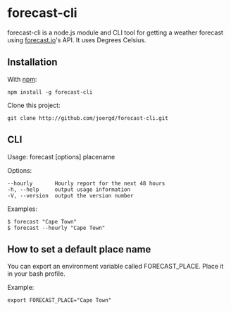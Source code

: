 forecast-cli
============

forecast-cli is a node.js module and CLI tool for getting a weather forecast using [forecast.io](http://forecast.io)'s API. It uses Degrees Celsius.



Installation
------------

With [npm](http://github.com/isaacs/npm):

    npm install -g forecast-cli
  
Clone this project:

    git clone http://github.com/joergd/forecast-cli.git


CLI
---

  Usage: forecast [options] placename

  Options:

    --hourly       Hourly report for the next 48 hours
    -h, --help     output usage information
    -V, --version  output the version number

  Examples:

    $ forecast "Cape Town"
    $ forecast --hourly "Cape Town"


How to set a default place name
-------------------------------

You can export an environment variable called FORECAST_PLACE. Place it in your bash profile.

Example:

    export FORECAST_PLACE="Cape Town"